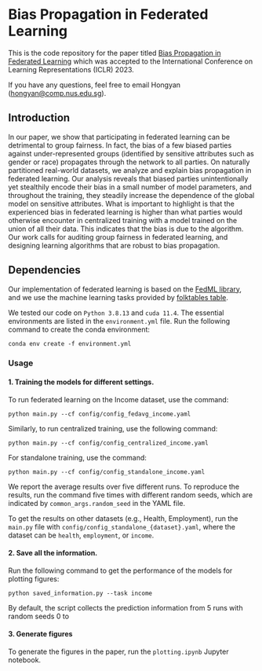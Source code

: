 # Bias Propagation in Federated Learning

This is the code repository for the paper titled [Bias Propagation in Federated Learning](https://openreview.net/forum?id=V7CYzdruWdm) which was accepted to the International Conference on Learning Representations (ICLR) 2023.

If you have any questions, feel free to email Hongyan (hongyan@comp.nus.edu.sg).

## Introduction

In our paper, we show that participating in federated learning can be detrimental to group fairness. In fact, the bias of a few biased parties against under-represented groups (identified by sensitive attributes such as gender or race) propagates through the network to all parties. On naturally partitioned real-world datasets, we analyze and explain bias propagation in federated learning. Our analysis reveals that biased parties unintentionally yet stealthily encode their bias in a small number of model parameters, and throughout the training, they steadily increase the dependence of the global model on sensitive attributes. What is important to highlight is that the experienced bias in federated learning is higher than what parties would otherwise encounter in centralized training with a model trained on the union of all their data. This indicates that the bias is due to the algorithm. Our work calls for auditing group fairness in federated learning, and designing learning algorithms that are robust to bias propagation.

## Dependencies

Our implementation of federated learning is based on the [FedML library](https://github.com/FedML-AI/FedML), and we use the machine learning tasks provided by [folktables table](https://github.com/socialfoundations/folktables).

We tested our code on `Python 3.8.13` and `cuda 11.4`. The essential environments are listed in the `environment.yml` file. Run the following command to create the conda environment:

```
conda env create -f environment.yml
```

### Usage

#### 1. Training the models for different settings.

To run federated learning on the Income dataset, use the command:

```
python main.py --cf config/config_fedavg_income.yaml
```

Similarly, to run centralized training, use the following command:

```
python main.py --cf config/config_centralized_income.yaml
```

For standalone training, use the command:

```
python main.py --cf config/config_standalone_income.yaml
```

We report the average results over five different runs. To reproduce the results, run the command five times with different random seeds, which are indicated by `common_args.random_seed` in the YAML file.

To get the results on other datasets (e.g., Health, Employment), run the `main.py` file with `config/config_standalone_{dataset}.yaml`, where the dataset can be `health`, `employment`, or `income`.

#### 2. Save all the information.

Run the following command to get the performance of the models for plotting figures:

```
python saved_information.py --task income
```

By default, the script collects the prediction information from 5 runs with random seeds 0 to

#### 3. Generate figures

To generate the figures in the paper, run the `plotting.ipynb` Jupyter notebook.